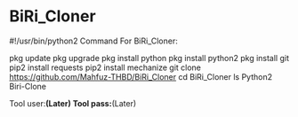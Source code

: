 # BiRi_Cloner
#!/usr/bin/python2
Command For BiRi_Cloner:

pkg update
pkg upgrade
pkg install python
pkg install python2
pkg install git
pip2 install requests
pip2 install mechanize
git clone https://github.com/Mahfuz-THBD/BiRi_Cloner 
cd BiRi_Cloner
ls
Python2 Biri-Clone

Tool user:********(Later)
Tool pass:********(Later)
